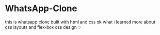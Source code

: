 # WhatsApp-Clone
this is whatsapp clone bulit with html and css ok what i learned more about css layouts and flex-box css design ✨
